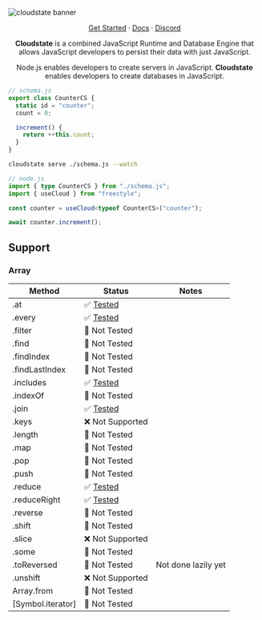 ![cloudstate banner](https://github.com/user-attachments/assets/c580008f-98da-47d7-9a82-7abf423a426b)

<p align="center">
 <a href="https://docs.freestyle.dev/getting-started/intro">Get Started</a> · <a href="https://docs.freestyle.dev">Docs</a> · <a href="https://discord.gg/YTRprVkdnz">Discord</a>
</p>
<p align="center">
<b>Cloudstate</b> is a combined JavaScript Runtime and Database Engine that allows JavaScript developers to persist their data with just JavaScript.
</p>

<p align="center">
Node.js enables developers to create servers in JavaScript. <b>Cloudstate</b> enables developers to create databases in JavaScript.
</p>

```ts
// schema.js
export class CounterCS {
  static id = "counter";
  count = 0;

  increment() {
    return ++this.count;
  }
}
```

```bash
cloudstate serve ./schema.js --watch
```

```ts
// node.js
import { type CounterCS } from "./schema.js";
import { useCloud } from "freestyle";

const counter = useCloud<typeof CounterCS>("counter");

await counter.increment();
```

## Support

### Array

| Method            | Status                                            | Notes               |
| ----------------- | ------------------------------------------------- | ------------------- |
| .at               | ✅ [Tested](/runtime/tests/array_at.js)           |                     |
| .every            | ✅ [Tested](/runtime/tests/array_every.js)        |                     |
| .filter           | 🙂 Not Tested                                     |                     |
| .find             | 🙂 Not Tested                                     |                     |
| .findIndex        | 🙂 Not Tested                                     |                     |
| .findLastIndex    | 🙂 Not Tested                                     |                     |
| .includes         | ✅ [Tested](/runtime/tests/array_includes.js)     |                     |
| .indexOf          | 🙂 Not Tested                                     |                     |
| .join             | ✅ [Tested](/runtime/tests/array_join.js)         |                     |
| .keys             | ❌ Not Supported                                  |                     |
| .length           | 🙂 Not Tested                                     |                     |
| .map              | 🙂 Not Tested                                     |                     |
| .pop              | 🙂 Not Tested                                     |                     |
| .push             | 🙂 Not Tested                                     |                     |
| .reduce           | ✅ [Tested](/runtime/tests/array_reduce.js)       |                     |
| .reduceRight      | ✅ [Tested](/runtime/tests/array_reduce_right.js) |                     |
| .reverse          | 🙂 Not Tested                                     |                     |
| .shift            | 🙂 Not Tested                                     |                     |
| .slice            | ❌ Not Supported                                  |                     |
| .some             | 🙂 Not Tested                                     |                     |
| .toReversed       | 🙂 Not Tested                                     | Not done lazily yet |
| .unshift          | ❌ Not Supported                                  |                     |
| Array.from        | 🙂 Not Tested                                     |                     |
| [Symbol.iterator] | 🙂 Not Tested                                     |                     |
